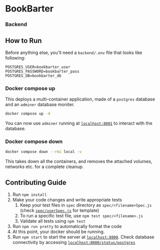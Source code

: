 # BookBarter

### Backend

## How to Run

Before anything else, you'll need a `backend/.env` file that looks like following:

```
POSTGRES_USER=bookbarter_user
POSTGRES_PASSWORD=bookbarter_pass
POSTGRES_DB=bookbarter_db
```

### Docker compose up

This deploys a multi-container application, made of a `postgres` database and an `adminer` database moniter.

```bash
docker compose up -d
```

You can now use `adminer` running at [`localhost:8001`](http://localhost:8001) to interact with the database.

### Docker compose down

```bash
docker compose down --rmi local -v
```

This takes down all the containers, and removes the attached volumes, networks etc. for a complete cleanup.

## Contributing Guide

1. Run `npm install`
1. Make your code changes and write appropriate tests
    1. Keep your test files in `spec` directory as `spec/<filename>Spec.js` (check [`spec/userSpec.js`](./spec/userSpec.js) for template)
    1. To run a specific test file, use `npm test spec/<filename>.js`
    1. Validate all tests using `npm test`
1. Run `npm run pretty` to automatically format the code
1. At this point, your docker should be running.
1. Run `npm start` to start the server at [`localhost:8000`](http://localhost:8000). Check database connectivity by accessing [`localhost:8000/status/postgres`](http://localhost:8000/status/postgres)
